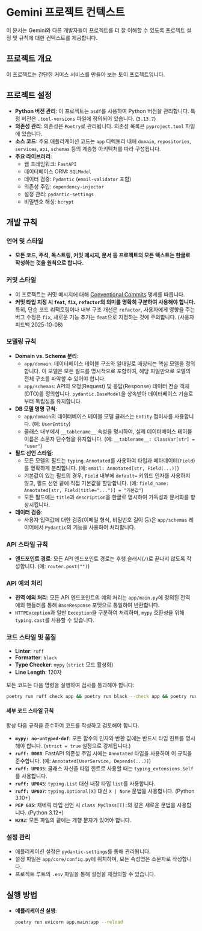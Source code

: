 # Gemini 프로젝트 컨텍스트

이 문서는 Gemini와 다른 개발자들이 프로젝트를 더 잘 이해할 수 있도록 프로젝트 설정 및 규칙에 대한 컨텍스트를 제공합니다.

## 프로젝트 개요

이 프로젝트는 간단한 커머스 서비스를 만들어 보는 토이 프로젝트입니다.

## 프로젝트 설정

-   **Python 버전 관리**: 이 프로젝트는 `asdf`를 사용하여 Python 버전을 관리합니다. 특정 버전은 `.tool-versions` 파일에 정의되어 있습니다. (`3.13.7`)
-   **의존성 관리**: 의존성은 `Poetry`로 관리됩니다. 의존성 목록은 `pyproject.toml` 파일에 있습니다.
-   **소스 코드**: 주요 애플리케이션 코드는 `app` 디렉토리 내에 `domain`, `repositories`, `services`, `api`, `schemas` 등의 계층형 아키텍처를 따라 구성됩니다.
-   **주요 라이브러리**:
    -   웹 프레임워크: `FastAPI`
    -   데이터베이스 ORM: `SQLModel`
    -   데이터 검증: `Pydantic` (`email-validator` 포함)
    -   의존성 주입: `dependency-injector`
    -   설정 관리: `pydantic-settings`
    -   비밀번호 해싱: `bcrypt`

## 개발 규칙

### 언어 및 스타일

-   **모든 코드, 주석, 독스트링, 커밋 메시지, 문서 등 프로젝트의 모든 텍스트는 한글로 작성하는 것을 원칙으로 합니다.**

### 커밋 스타일

-   이 프로젝트는 커밋 메시지에 대해 [Conventional Commits](https://www.conventionalcommits.org/ko/v1.0.0/) 명세를 따릅니다.
-   **커밋 타입 지정 시 `feat`, `fix`, `refactor`의 의미를 명확히 구분하여 사용해야 합니다.** 특히, 단순 코드 리팩토링이나 내부 구조 개선은 `refactor`, 사용자에게 영향을 주는 버그 수정은 `fix`, 새로운 기능 추가는 `feat`으로 지정하는 것에 주의합니다. (사용자 피드백 2025-10-08)

### 모델링 규칙

-   **Domain vs. Schema 분리**:
    -   `app/domain`: 데이터베이스 테이블 구조와 일대일로 매칭되는 핵심 모델을 정의합니다. 이 모델은 모든 필드를 명시적으로 포함하여, 해당 파일만으로 모델의 전체 구조를 파악할 수 있어야 합니다.
    -   `app/schemas`: API의 요청(Request) 및 응답(Response) 데이터 전송 객체(DTO)를 정의합니다. `pydantic.BaseModel`을 상속받아 데이터베이스 기술로부터 독립성을 유지합니다.
-   **DB 모델 명명 규칙**:
    -   `app/domain`의 데이터베이스 테이블 모델 클래스는 `Entity` 접미사를 사용합니다. (예: `UserEntity`)
    -   클래스 내부에서 `__tablename__` 속성을 명시하여, 실제 데이터베이스 테이블 이름은 소문자 단수형을 유지합니다. (예: `__tablename__: ClassVar[str] = "user"`)
-   **필드 선언 스타일**:
    -   모든 모델의 필드는 `typing.Annotated`를 사용하여 타입과 메타데이터(`Field`)를 명확하게 분리합니다. (예: `email: Annotated[str, Field(...)]`)
    -   기본값이 있는 필드의 경우, `Field` 내부에 `default=` 키워드 인자를 사용하지 않고, 필드 선언 끝에 직접 기본값을 할당합니다. (예: `field_name: Annotated[str, Field(title="...")] = "기본값"`)
    -   모든 필드에는 `title`과 `description`을 한글로 명시하여 가독성과 문서화를 향상시킵니다.
-   **데이터 검증**:
    -   사용자 입력값에 대한 검증(이메일 형식, 비밀번호 길이 등)은 `app/schemas` 레이어에서 `Pydantic`의 기능을 사용하여 처리합니다.

### API 스타일 규칙

-   **엔드포인트 경로**: 모든 API 엔드포인트 경로는 후행 슬래시(`/`)로 끝나지 않도록 작성합니다. (예: `router.post("")`)

### API 예외 처리

-   **전역 예외 처리**: 모든 API 엔드포인트의 예외 처리는 `app/main.py`에 정의된 전역 예외 핸들러를 통해 `BaseResponse` 포맷으로 통일하여 반환합니다.
-   `HTTPException`과 일반 `Exception`을 구분하여 처리하며, `mypy` 호환성을 위해 `typing.cast`를 사용할 수 있습니다.

### 코드 스타일 및 품질

-   **Linter**: `ruff`
-   **Formatter**: `black`
-   **Type Checker**: `mypy` (`strict` 모드 활성화)
-   **Line Length**: 120자

모든 코드는 다음 명령을 실행하여 검사를 통과해야 합니다:
```bash
poetry run ruff check app && poetry run black --check app && poetry run mypy -p app
```

#### 세부 코드 스타일 규칙

항상 다음 규칙을 준수하여 코드를 작성하고 검토해야 합니다.

-   **`mypy: no-untyped-def`**: 모든 함수의 인자와 반환 값에는 반드시 타입 힌트를 명시해야 합니다. (`strict = true` 설정으로 강제됩니다.)
-   **`ruff: B008`**: FastAPI 의존성 주입 시에는 `Annotated` 타입을 사용하여 이 규칙을 준수합니다. (예: `Annotated[UserService, Depends(...)]`)
-   **`ruff: UP035`**: 클래스 자신을 타입 힌트로 사용할 때는 `typing_extensions.Self`를 사용합니다.
-   **`ruff: UP045`**: `typing.List` 대신 내장 타입 `list`를 사용합니다.
-   **`ruff: UP007`**: `typing.Optional[X]` 대신 `X | None` 문법을 사용합니다. (Python 3.10+)
-   **`PEP 695`**: 제네릭 타입 선언 시 `class MyClass[T]:`와 같은 새로운 문법을 사용합니다. (Python 3.12+)
-   **`W292`**: 모든 파일의 끝에는 개행 문자가 있어야 합니다.

### 설정 관리

-   애플리케이션 설정은 `pydantic-settings`를 통해 관리됩니다.
-   설정 파일은 `app/core/config.py`에 위치하며, 모든 속성명은 소문자로 작성합니다.
-   프로젝트 루트의 `.env` 파일을 통해 설정을 재정의할 수 있습니다.

## 실행 방법

-   **애플리케이션 실행**:
    ```bash
    poetry run uvicorn app.main:app --reload
    ```
